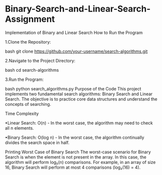 # Binary-Search-and-Linear-Search-Assignment
Implementation of Binary and Linear Search
How to Run the Program

1.Clone the Repository:

bash
git clone https://github.com/your-username/search-algorithms.git

2.Navigate to the Project Directory:

bash
cd search-algorithms

3.Run the Program:

bash
python search_algorithms.py
Purpose of the Code
This project implements two fundamental search algorithms: Binary Search and Linear Search. The objective is to practice core data structures and understand the concepts of searching.

Time Complexity

•Linear Search: O(n) - In the worst case, the algorithm may need to check all n elements.

•Binary Search: O(log n) - In the worst case, the algorithm continually divides the search space in half.

Printing Worst Case of Binary Search
The worst-case scenario for Binary Search is when the element is not present in the array. In this case, the algorithm will perform log₂(n) comparisons. For example, in an array of size 16, Binary Search will perform at most 4 comparisons (log₂(16) = 4).
